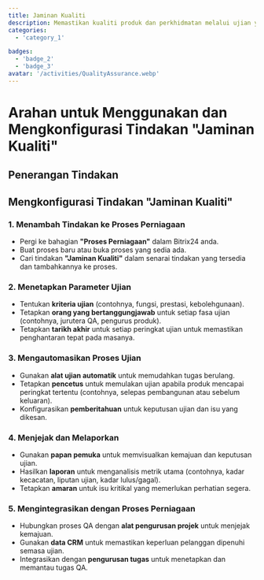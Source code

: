 ```yaml
---
title: Jaminan Kualiti
description: Memastikan kualiti produk dan perkhidmatan melalui ujian yang ketat.
categories:
  - 'category_1'

badges:
  - 'badge_2'
  - 'badge_3'
avatar: '/activities/QualityAssurance.webp'
---
```

# Arahan untuk Menggunakan dan Mengkonfigurasi Tindakan "Jaminan Kualiti"

## Penerangan Tindakan

## **Mengkonfigurasi Tindakan "Jaminan Kualiti"**

### 1. Menambah Tindakan ke Proses Perniagaan
- Pergi ke bahagian **"Proses Perniagaan"** dalam Bitrix24 anda.
- Buat proses baru atau buka proses yang sedia ada.
- Cari tindakan **"Jaminan Kualiti"** dalam senarai tindakan yang tersedia dan tambahkannya ke proses.

### 2. Menetapkan Parameter Ujian
- Tentukan **kriteria ujian** (contohnya, fungsi, prestasi, kebolehgunaan).
- Tetapkan **orang yang bertanggungjawab** untuk setiap fasa ujian (contohnya, jurutera QA, pengurus produk).
- Tetapkan **tarikh akhir** untuk setiap peringkat ujian untuk memastikan penghantaran tepat pada masanya.

### 3. Mengautomasikan Proses Ujian
- Gunakan **alat ujian automatik** untuk memudahkan tugas berulang.
- Tetapkan **pencetus** untuk memulakan ujian apabila produk mencapai peringkat tertentu (contohnya, selepas pembangunan atau sebelum keluaran).
- Konfigurasikan **pemberitahuan** untuk keputusan ujian dan isu yang dikesan.

### 4. Menjejak dan Melaporkan
- Gunakan **papan pemuka** untuk memvisualkan kemajuan dan keputusan ujian.
- Hasilkan **laporan** untuk menganalisis metrik utama (contohnya, kadar kecacatan, liputan ujian, kadar lulus/gagal).
- Tetapkan **amaran** untuk isu kritikal yang memerlukan perhatian segera.

### 5. Mengintegrasikan dengan Proses Perniagaan
- Hubungkan proses QA dengan **alat pengurusan projek** untuk menjejak kemajuan.
- Gunakan **data CRM** untuk memastikan keperluan pelanggan dipenuhi semasa ujian.
- Integrasikan dengan **pengurusan tugas** untuk menetapkan dan memantau tugas QA.